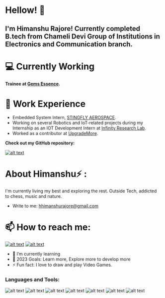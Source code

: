 # Hellow! 👋 
## I'm Himanshu Rajore! Currently completed B.tech from Chameli Devi Group of Institutions in Electronics and Communication branch.

💻 Currently Working
===========
**Trainee at [Gems Essence]([https://www.linkedin.com/company/stingflyaerospace/?originalSubdomain=in](https://www.gemsessence.com/)).**   
  
🔭 Work Experience 
===========

- Embedded System Intern, [STINGFLY AEROSPACE](https://www.linkedin.com/company/stingflyaerospace/?originalSubdomain=in).
- Working on several Robotics and IoT-related projects during my Internship as an IOT Development Intern at [Infinity Research Lab](https://infinityresearchlab.com/).
- Worked as a contributor at [UpgradeMore](https://upgrademore.com/). 

**Check out my GitHub repository:**

[![alt text](https://user-images.githubusercontent.com/96410955/147039841-66cb3b83-15cd-43d3-ad9d-4643a8986778.png "30DaysofPython")](https://github.com/himanu09/30-Days-of-Python)

About Himanshu⚡ :
================

I'm currently living my best and exploring the rest. Outside Tech, addicted to chess, music and nature.
- Write to me: hhimanshurajore@gmail.com

📫 How to reach me:
==================
[![alt text](https://user-images.githubusercontent.com/96410955/147101374-cc77a8ec-afee-4389-9866-fd1278056dc9.png "Gmail")](mailto:hhimanshurajore@gmail.com)
[![alt text](https://user-images.githubusercontent.com/96410955/147101964-30bea307-9f2f-476d-b9db-3578449df79b.png "Linkedin")](https://www.linkedin.com/in/himanshu-rajore-427a861a8/)

- 🌱 I’m currently learning 
- 🥅 2023 Goals: Learn more, Explore more to develop more
- ⚡ Fun fact: I love to draw and play Video Games.


### Languages and Tools:

![alt text](https://img.shields.io/badge/Python-FFD43B?style=for-the-badge&logo=python&logoColor=blue)
![alt text](https://img.shields.io/badge/HTML5-E34F26?style=for-the-badge&logo=html5&logoColor=white)
![alt text](https://img.shields.io/badge/CSS3-1572B6?style=for-the-badge&logo=css3&logoColor=white)
![alt text](https://img.shields.io/badge/JavaScript-323330?style=for-the-badge&logo=javascript&logoColor=F7DF1E)
![alt text](https://img.shields.io/badge/MySQL-005C84?style=for-the-badge&logo=mysql&logoColor=white)
![alt text](https://img.shields.io/badge/Ruby-CC342D?style=for-the-badge&logo=ruby&logoColor=white)
![alt text](https://img.shields.io/badge/Ruby_on_Rails-CC0000?style=for-the-badge&logo=ruby-on-rails&logoColor=white)






